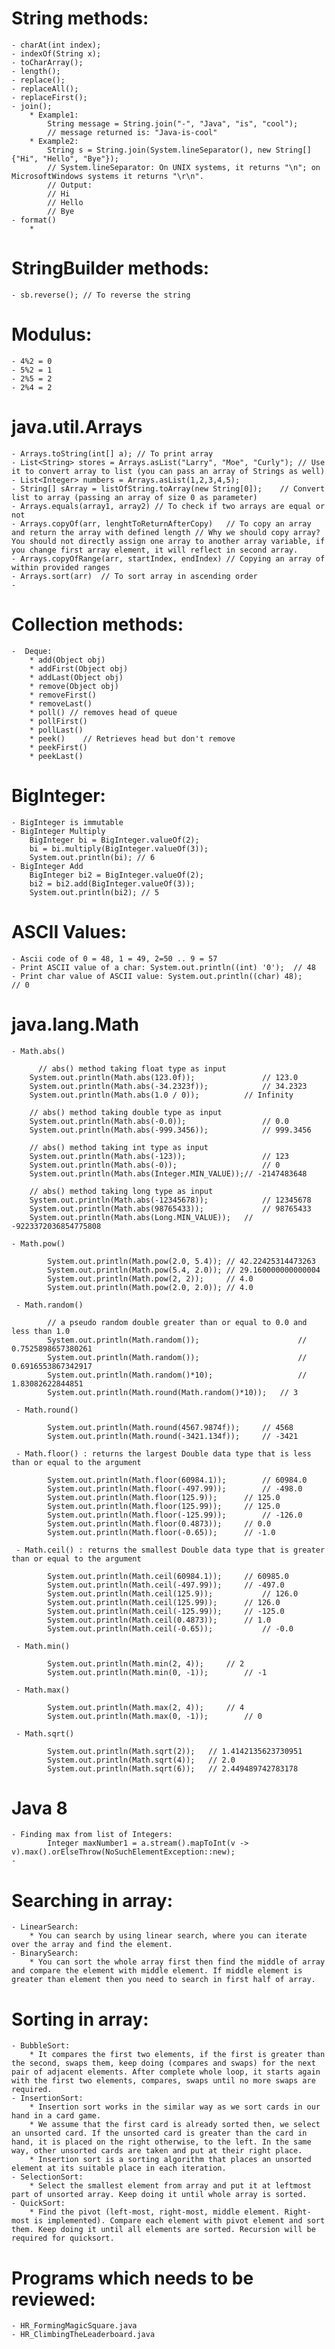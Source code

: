 # String methods:
	- charAt(int index);
	- indexOf(String x);
	- toCharArray();
	- length();
	- replace();
	- replaceAll();
	- replaceFirst();
	- join();
		* Example1:
			String message = String.join("-", "Java", "is", "cool");
     		// message returned is: "Java-is-cool"
		* Example2:
			String s = String.join(System.lineSeparator(), new String[] {"Hi", "Hello", "Bye"});
			// System.lineSeparator: On UNIX systems, it returns "\n"; on MicrosoftWindows systems it returns "\r\n".
			// Output: 
			// Hi
			// Hello
			// Bye
	- format()
		* 

# StringBuilder methods:
	- sb.reverse();	// To reverse the string

# Modulus:
	- 4%2 = 0
	- 5%2 = 1
	- 2%5 = 2
	- 2%4 = 2

# java.util.Arrays
	- Arrays.toString(int[] a); // To print array
	- List<String> stores = Arrays.asList("Larry", "Moe", "Curly"); // Use it to convert array to list (you can pass an array of Strings as well)
	- List<Integer> numbers = Arrays.asList(1,2,3,4,5);	
	- String[] sArray = listOfString.toArray(new String[0]);	// Convert list to array (passing an array of size 0 as parameter)
	- Arrays.equals(array1, array2) // To check if two arrays are equal or not
	- Arrays.copyOf(arr, lenghtToReturnAfterCopy)	// To copy an array and return the array with defined length // Why we should copy array? You should not directly assign one array to another array variable, if you change first array element, it will reflect in second array.
	- Arrays.copyOfRange(arr, startIndex, endIndex) // Copying an array of within provided ranges
	- Arrays.sort(arr)	// To sort array in ascending order
	- 

# Collection methods:
	-  Deque:
		* add(Object obj)
		* addFirst(Object obj)
		* addLast(Object obj)
		* remove(Object obj)
		* removeFirst()
		* removeLast()
		* poll() // removes head of queue
		* pollFirst()
		* pollLast()
		* peek()	// Retrieves head but don't remove
		* peekFirst()
		* peekLast()
	
# BigInteger:
	- BigInteger is immutable
	- BigInteger Multiply
		BigInteger bi = BigInteger.valueOf(2);
		bi = bi.multiply(BigInteger.valueOf(3));		
		System.out.println(bi); // 6
	- BigInteger Add
		BigInteger bi2 = BigInteger.valueOf(2);
		bi2 = bi2.add(BigInteger.valueOf(3));
		System.out.println(bi2); // 5

# ASCII Values:
	- Ascii code of 0 = 48, 1 = 49, 2=50 .. 9 = 57
	- Print ASCII value of a char: System.out.println((int) '0');  // 48
	- Print char value of ASCII value: System.out.println((char) 48);	 // 0

# java.lang.Math
    - Math.abs()	
	
		  // abs() method taking float type as input 
        System.out.println(Math.abs(123.0f)); 				// 123.0
        System.out.println(Math.abs(-34.2323f)); 			// 34.2323	
        System.out.println(Math.abs(1.0 / 0)); 			// Infinity
  
        // abs() method taking double type as input 
        System.out.println(Math.abs(-0.0)); 				// 0.0
        System.out.println(Math.abs(-999.3456)); 			// 999.3456
  
        // abs() method taking int type as input 
        System.out.println(Math.abs(-123)); 				// 123
        System.out.println(Math.abs(-0)); 					// 0
        System.out.println(Math.abs(Integer.MIN_VALUE));// -2147483648
  
        // abs() method taking long type as input 
        System.out.println(Math.abs(-12345678)); 			// 12345678
        System.out.println(Math.abs(98765433)); 			// 98765433
        System.out.println(Math.abs(Long.MIN_VALUE)); 	// -9223372036854775808
        
    - Math.pow()
    
	    	System.out.println(Math.pow(2.0, 5.4)); // 42.22425314473263
			System.out.println(Math.pow(5.4, 2.0));	// 29.160000000000004
			System.out.println(Math.pow(2, 2));		// 4.0
			System.out.println(Math.pow(2.0, 2.0));	// 4.0
			
	 - Math.random()
	 		
	 		// a pseudo random double greater than or equal to 0.0 and less than 1.0
			System.out.println(Math.random());						// 0.7525898657380261
			System.out.println(Math.random());						// 0.6916553867342917
			System.out.println(Math.random()*10);					// 1.83082622844851
			System.out.println(Math.round(Math.random()*10));	// 3
		
	 - Math.round()
	 	
	 		System.out.println(Math.round(4567.9874f));		// 4568
			System.out.println(Math.round(-3421.134f));		// -3421
		
	 - Math.floor() : returns the largest Double data type that is less than or equal to the argument
	 	
	 		System.out.println(Math.floor(60984.1));		// 60984.0
			System.out.println(Math.floor(-497.99));		// -498.0
			System.out.println(Math.floor(125.9));		// 125.0
			System.out.println(Math.floor(125.99));		// 125.0
			System.out.println(Math.floor(-125.99));		// -126.0
			System.out.println(Math.floor(0.4873));		// 0.0
			System.out.println(Math.floor(-0.65));		// -1.0

	 - Math.ceil() : returns the smallest Double data type that is greater than or equal to the argument
	 		
	 		System.out.println(Math.ceil(60984.1));		// 60985.0
			System.out.println(Math.ceil(-497.99));		// -497.0
			System.out.println(Math.ceil(125.9));			// 126.0
			System.out.println(Math.ceil(125.99));		// 126.0
			System.out.println(Math.ceil(-125.99));		// -125.0
			System.out.println(Math.ceil(0.4873));		// 1.0
			System.out.println(Math.ceil(-0.65));			// -0.0
	
	 - Math.min()
	 		
	 		System.out.println(Math.min(2, 4));		// 2
			System.out.println(Math.min(0, -1));		// -1
			
	 - Math.max()
	 		
	 		System.out.println(Math.max(2, 4));		// 4
			System.out.println(Math.max(0, -1));		// 0
			
	 - Math.sqrt()
	 		
	 		System.out.println(Math.sqrt(2));	// 1.4142135623730951
			System.out.println(Math.sqrt(4));	// 2.0
			System.out.println(Math.sqrt(6));	// 2.449489742783178

# Java 8 
	- Finding max from list of Integers:
			Integer maxNumber1 = a.stream().mapToInt(v -> v).max().orElseThrow(NoSuchElementException::new);
	- 

# Searching in array:
	- LinearSearch:
		* You can search by using linear search, where you can iterate over the array and find the element.
	- BinarySearch: 
		* You can sort the whole array first then find the middle of array and compare the element with middle element. If middle element is greater than element then you need to search in first half of array.
	
# Sorting in array:
	- BubbleSort: 
		* It compares the first two elements, if the first is greater than the second, swaps them, keep doing (compares and swaps) for the next pair of adjacent elements. After complete whole loop, it starts again with the first two elements, compares, swaps until no more swaps are required.
	- InsertionSort: 
		* Insertion sort works in the similar way as we sort cards in our hand in a card game.
		* We assume that the first card is already sorted then, we select an unsorted card. If the unsorted card is greater than the card in hand, it is placed on the right otherwise, to the left. In the same way, other unsorted cards are taken and put at their right place.
		* Insertion sort is a sorting algorithm that places an unsorted element at its suitable place in each iteration.
	- SelectionSort: 
		* Select the smallest element from array and put it at leftmost part of unsorted array. Keep doing it until whole array is sorted.
	- QuickSort: 
		* Find the pivot (left-most, right-most, middle element. Right-most is implemented). Compare each element with pivot element and sort them. Keep doing it until all elements are sorted. Recursion will be required for quicksort.
	
# Programs which needs to be reviewed:
	- HR_FormingMagicSquare.java
	- HR_ClimbingTheLeaderboard.java	 